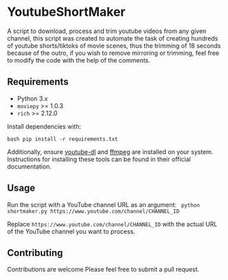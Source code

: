 # YoutubeShortMaker

A script to download, process and trim youtube videos from any given channel, this script was created to automate the task of creating hundreds of youtube shorts/tiktoks of movie scenes, thus the trimming of 18 seconds because of the outro, if you wish to remove mirroring or trimming, feel free to modify the code with the help of the comments.

## Requirements

- Python 3.x
- `moviepy` >= 1.0.3
- `rich` >= 2.12.0

Install dependencies with:

`bash pip install -r requirements.txt`


Additionally, ensure [youtube-dl](https://github.com/ytdl-org/youtube-dl) and [ffmpeg](https://github.com/FFmpeg/FFmpeg) are installed on your system. Instructions for installing these tools can be found in their official documentation.

## Usage

Run the script with a YouTube channel URL as an argument:
`
python shortmaker.py https://www.youtube.com/channel/CHANNEL_ID`

Replace `https://www.youtube.com/channel/CHANNEL_ID` with the actual URL of the YouTube channel you want to process.

## Contributing

Contributions are welcome Please feel free to submit a pull request.
